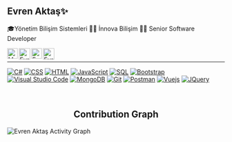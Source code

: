 <!DOCTYPE html>
<html>
 <head>
 </head>
  <body>
<section>
   <h2>Evren Aktaş✨</h2>
   <p>🎓Yönetim Bilişim Sistemleri 👨‍💻 İnnova Bilişim 👨‍💻 Senior Software Developer</a>
   </p>
</section>
 
<section>
<a href="https://www.linkedin.com/in/evren-akta%C5%9F-94a8b0133/" target="_blank">
   <img align="left" alt="Md. Shakil Hossain | Linkedin" width="24px" src="https://github.com/piyushP7pravin/piyushP7pravin/blob/master/Linkedin.svg" />
  </a>
 
  <a href="https://twitter.com/eeaaktas" target="_blank">
    <img align="left" alt="Evren Aktaş | Twitter" width="26px" src="https://github.com/piyushP7pravin/piyushP7pravin/blob/master/Twitter.svg" />
  </a>
  <a href="https://www.instagram.com/eaktassssss/" target="_blank">
    <img align="left" alt="Evren Aktaş | Instagram" width="24px" src="https://github.com/piyushP7pravin/piyushP7pravin/blob/master/Instagram.svg" />
  </a>
  <a href="http://evrenaktas.com/" target="_blank">
   <img align="left" alt="Evren Aktaş | Website" width="26px" src="https://github.com/shakiliitju/shakiliitju/blob/main/world-wide-web.svg" />
  </a>
<br>
<hr>
</section>
 

<p>
    <a href="https://github.com/search?q=user%3ADenverCoder1+language%3Acsharp"><img alt="C#" src="https://custom-icon-badges.herokuapp.com/badge/C%23-68217A.svg?logo=cs2&logoColor=white"></a>
    <a href="https://github.com/search?q=user%3ADenverCoder1+language%3Acss"><img alt="CSS" src="https://img.shields.io/badge/CSS-1572B6.svg?logo=css3&logoColor=white"></a>
    <a href="https://github.com/search?q=user%3ADenverCoder1+language%3Ahtml"><img alt="HTML" src="https://img.shields.io/badge/HTML-E34F26.svg?logo=html5&logoColor=white"></a>
    <a href="https://github.com/search?q=user%3ADenverCoder1+language%3Ajavascript"><img alt="JavaScript" src="https://img.shields.io/badge/JavaScript-F7DF1E.svg?logo=javascript&logoColor=black"></a>
    <a href="https://github.com/search?q=user%3ADenverCoder1+language%3Asql"><img alt="SQL" src="https://custom-icon-badges.herokuapp.com/badge/SQL-025E8C.svg?logo=database&logoColor=white"></a>
    <a href="#"><img alt="Bootstrap" src="https://img.shields.io/badge/Bootstrap-7952B3.svg?logo=bootstrap&logoColor=white"></a>
      <a href="#"><img alt="Visual Studio Code" src="https://img.shields.io/badge/Visual%20Studio%20Code-0078d7.svg?logo=visual-studio-code&logoColor=white"></a>
     <a href="#"><img alt="MongoDB" src ="https://img.shields.io/badge/MongoDB-4ea94b.svg?logo=mongodb&logoColor=white"></a>
    <a href="#"><img alt="Git" src="https://img.shields.io/badge/Git-F05033.svg?logo=git&logoColor=white"></a>
    <a href="#"><img alt="Postman" src="https://img.shields.io/badge/Postman-FF6C37?logo=postman&logoColor=white"></a>
   <a href="#"><img alt="Vuejs" src="https://img.shields.io/badge/Vuejs%20-%2335495e.svg?logo=vue.js&logoColor=%234FC08D"></a>
  <a href="#"><img alt="JQuery" src=" https://img.shields.io/badge/jquery%20-%230769AD.svg?&style=for-the-badge&logo=jquery&logoColor=white"></a>
 

 
</p>
 <br>
<p align="center">
 <h2 align="center">Contribution Graph</h2>
<p>
<img alt="Evren Aktaş Activity Graph" src="https://activity-graph.herokuapp.com/graph?username=eaktassssss&bg_color=1F222E&color=F8D866&line=F85D7F&point=FFFFFF&hide_border=true" />
</p>

</body>
</html>
